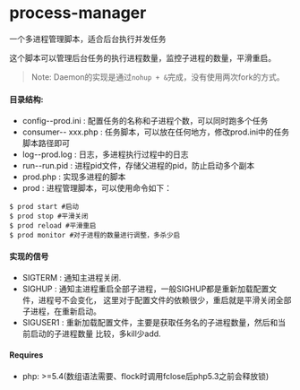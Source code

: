 # process-manager #
一个多进程管理脚本，适合后台执行并发任务

这个脚本可以管理后台任务的执行进程数量，监控子进程的数量，平滑重启。

> Note: Daemon的实现是通过`nohup + &`完成，没有使用两次fork的方式。

#### 目录结构: ###
* config--prod.ini : 配置任务的名称和子进程个数，可以同时跑多个任务
* consumer-- xxx.php : 任务脚本，可以放在任何地方，修改prod.ini中的任务脚本路径即可
* log--prod.log : 日志，多进程执行过程中的日志
* run--run.pid : 进程pid文件，存储父进程的pid，防止启动多个副本
* prod.php : 实现多进程的脚本
* prod : 进程管理脚本，可以使用命令如下：
```
$ prod start #启动
$ prod stop #平滑关闭
$ prod reload #平滑重启
$ prod monitor #对子进程的数量进行调整，多杀少启
```
#### 实现的信号
* SIGTERM : 通知主进程关闭.
* SIGHUP : 通知主进程重启全部子进程，一般SIGHUP都是重新加载配置文件，进程号不会变化，
这里对于配置文件的依赖很少，重启就是平滑关闭全部子进程，在重新启动。
* SIGUSER1 : 重新加载配置文件，主要是获取任务名的子进程数量，然后和当前启动的子进程数量
比较，多kill少add.

#### Requires
* php: >=5.4(数组语法需要、flock时调用fclose后php5.3之前会释放锁)

